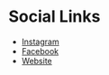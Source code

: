 # Social Links

- [Instagram](https://www.instagram.com/violand.official)
- [Facebook](https://www.facebook.com/) <!-- TODO: update page -->
- [Website](https://dotcomma.store) <!-- booking and info -->
